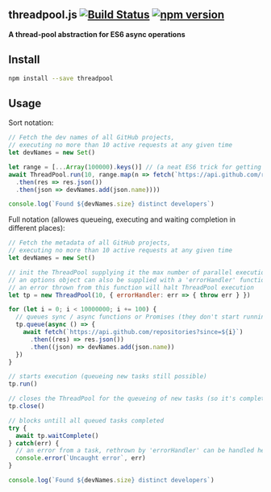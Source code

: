 ## threadpool.js [![Build Status](https://travis-ci.org/vadimzak/threadpool.svg?branch=master)](https://travis-ci.org/vadimzak/threadpool) [![npm version](https://badge.fury.io/js/threadpool.svg)](http://badge.fury.io/js/threadpool)

__A thread-pool abstraction for ES6 async operations__

## Install

```bash
npm install --save threadpool
```

## Usage

Sort notation:
```javascript
// Fetch the dev names of all GitHub projects,
// executing no more than 10 active requests at any given time
let devNames = new Set()

let range = [...Array(100000).keys()] // (a neat ES6 trick for getting num ranges)
await ThreadPool.run(10, range.map(n => fetch(`https://api.github.com/repositories?since=${n}`)
  .then(res => res.json())
  .then(json => devNames.add(json.name))))

console.log(`Found ${devNames.size} distinct developers`)
```

Full notation (allowes queueing, executing and waiting completion in different places):
```javascript
// Fetch the metadata of all GitHub projects,
// executing no more than 10 active requests at any given time
let devNames = new Set()

// init the ThreadPool supplying it the max number of parallel executions.
// an options object can also be supplied with a 'errorHandler' function,
// an error thrown from this function will halt ThreadPool execution
let tp = new ThreadPool(10, { errorHandler: err => { throw err } })

for (let i = 0; i < 10000000; i += 100) {
  // queues sync / async functions or Promises (they don't start running yet)
  tp.queue(async () => {
    await fetch(`https://api.github.com/repositories?since=${i}`)
      .then((res) => res.json())
      .then((json) => devNames.add(json.name))
  })
}

// starts execution (queueing new tasks still possible)
tp.run()

// closes the ThreadPool for the queueing of new tasks (so it's completion can be awaited)
tp.close()

// blocks untill all queued tasks completed
try {
  await tp.waitComplete()
} catch(err) {
  // an error from a task, rethrown by 'errorHandler' can be handled here 
  console.error(`Uncaught error`, err)
}

console.log(`Found ${devNames.size} distinct developers`)
```
